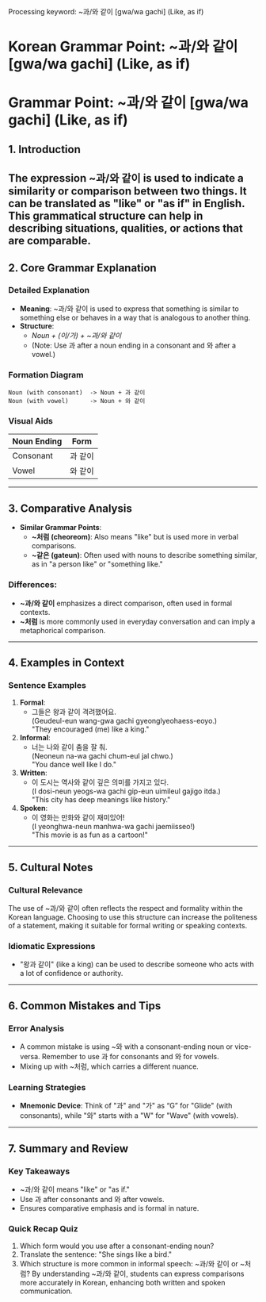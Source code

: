 Processing keyword: ~과/와 같이 [gwa/wa gachi] (Like, as if)
# Korean Grammar Point: ~과/와 같이 [gwa/wa gachi] (Like, as if)
# Grammar Point: ~과/와 같이 [gwa/wa gachi] (Like, as if)
## 1. Introduction
The expression ~과/와 같이 is used to indicate a similarity or comparison between two things. It can be translated as "like" or "as if" in English. This grammatical structure can help in describing situations, qualities, or actions that are comparable.
---
## 2. Core Grammar Explanation
### Detailed Explanation
- **Meaning**: ~과/와 같이 is used to express that something is similar to something else or behaves in a way that is analogous to another thing.
- **Structure**: 
  - *Noun + (이/가) + ~과/와 같이*
  - (Note: Use 과 after a noun ending in a consonant and 와 after a vowel.)
### Formation Diagram
```
Noun (with consonant)  -> Noun + 과 같이
Noun (with vowel)      -> Noun + 와 같이
```
### Visual Aids
| Noun Ending  | Form       |
|--------------|------------|
| Consonant    | 과 같이    |
| Vowel        | 와 같이    |
---
## 3. Comparative Analysis
- **Similar Grammar Points**:
  - **~처럼 (cheoreom)**: Also means "like" but is used more in verbal comparisons.
  - **~같은 (gateun)**: Often used with nouns to describe something similar, as in "a person like" or "something like."
### Differences:
- **~과/와 같이** emphasizes a direct comparison, often used in formal contexts.
- **~처럼** is more commonly used in everyday conversation and can imply a metaphorical comparison.
---
## 4. Examples in Context
### Sentence Examples
1. **Formal**:
   - 그들은 왕과 같이 격려했어요.  
     (Geudeul-eun wang-gwa gachi gyeonglyeohaess-eoyo.)  
     "They encouraged (me) like a king."
2. **Informal**:
   - 너는 나와 같이 춤을 잘 춰.  
     (Neoneun na-wa gachi chum-eul jal chwo.)  
     "You dance well like I do."
3. **Written**:
   - 이 도시는 역사와 같이 깊은 의미를 가지고 있다.  
     (I dosi-neun yeogs-wa gachi gip-eun uimileul gajigo itda.)  
     "This city has deep meanings like history."
4. **Spoken**:
   - 이 영화는 만화와 같이 재미있어!  
     (I yeonghwa-neun manhwa-wa gachi jaemiisseo!)  
     "This movie is as fun as a cartoon!"
---
## 5. Cultural Notes
### Cultural Relevance
The use of ~과/와 같이 often reflects the respect and formality within the Korean language. Choosing to use this structure can increase the politeness of a statement, making it suitable for formal writing or speaking contexts.
### Idiomatic Expressions
- "왕과 같이" (like a king) can be used to describe someone who acts with a lot of confidence or authority.
---
## 6. Common Mistakes and Tips
### Error Analysis
- A common mistake is using ~와 with a consonant-ending noun or vice-versa. Remember to use 과 for consonants and 와 for vowels.
- Mixing up with ~처럼, which carries a different nuance.
### Learning Strategies
- **Mnemonic Device**: Think of "과" and "가" as “G” for "Glide" (with consonants), while "와" starts with a "W" for "Wave" (with vowels).
  
---
## 7. Summary and Review
### Key Takeaways
- ~과/와 같이 means "like" or "as if."
- Use 과 after consonants and 와 after vowels.
- Ensures comparative emphasis and is formal in nature.
### Quick Recap Quiz
1. Which form would you use after a consonant-ending noun?
2. Translate the sentence: "She sings like a bird."
3. Which structure is more common in informal speech: ~과/와 같이 or ~처럼?
By understanding ~과/와 같이, students can express comparisons more accurately in Korean, enhancing both written and spoken communication.
